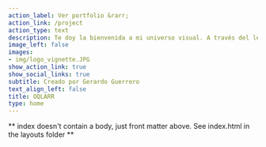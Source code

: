 ```yaml
---
action_label: Ver portfolio &rarr;
action_link: /project
action_type: text
description: Te doy la bienvenida a mi universo visual. A través del lente de mi cámara, plasmo ideas, emociones, contando historias y perspectivas únicas. Explora, conecta, y descubre mi pasión por el arte audiovisual y fotografía.
image_left: false
images:
- img/logo_vignette.JPG
show_action_link: true
show_social_links: true
subtitle: Creado por Gerardo Guerrero
text_align_left: false
title: OQLARR
type: home
---
```


** index doesn't contain a body, just front matter above.
See index.html in the layouts folder **
